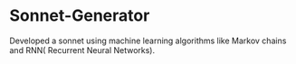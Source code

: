 # Sonnet-Generator
Developed a sonnet using machine learning algorithms like Markov chains and RNN( Recurrent Neural Networks).
